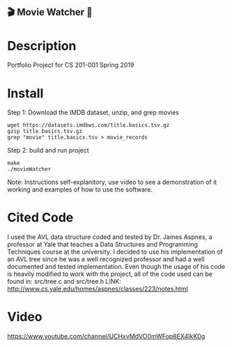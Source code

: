 ## :clapper: Movie Watcher :movie_camera:
# Description
Portfolio Project for CS 201-001 Spring 2019

# Install
Step 1: Download the IMDB dataset, unzip, and grep movies
```
wget https://datasets.imdbws.com/title.basics.tsv.gz
gzip title.basics.tsv.gz
grep "movie" title.basics.tsv > movie_records
```

Step 2: build and run project
```
make
./movieWatcher
```
Note: Instructions self-explanitory, use video to see a demonstration of it working and examples of how to use the software.

# Cited Code
I used the AVL data structure coded and tested by Dr. James Aspnes, a professor at Yale that teaches a Data Structures and Programming Techniques course at the university. I decided to use his implementation of an AVL tree since he was a well recognized professor and had a well documented and tested implementation. Even though the usage of his code is heavily modified to work with the project, all of the code used can be found in: src/tree.c and src/tree.h
LINK: http://www.cs.yale.edu/homes/aspnes/classes/223/notes.html

# Video
https://www.youtube.com/channel/UCHxvMdVO0mWFop8EX4IkK0g